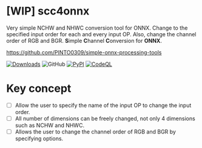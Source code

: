 # [WIP] scc4onnx
Very simple NCHW and NHWC conversion tool for ONNX. Change to the specified input order for each and every input OP. Also, change the channel order of RGB and BGR. **S**imple **C**hannel **C**onversion for **ONNX**.

https://github.com/PINTO0309/simple-onnx-processing-tools

[![Downloads](https://static.pepy.tech/personalized-badge/scc4onnx?period=total&units=none&left_color=grey&right_color=brightgreen&left_text=Downloads)](https://pepy.tech/project/scc4onnx) ![GitHub](https://img.shields.io/github/license/PINTO0309/scc4onnx?color=2BAF2B) [![PyPI](https://img.shields.io/pypi/v/scc4onnx?color=2BAF2B)](https://pypi.org/project/scc4onnx/) [![CodeQL](https://github.com/PINTO0309/scc4onnx/workflows/CodeQL/badge.svg)](https://github.com/PINTO0309/scc4onnx/actions?query=workflow%3ACodeQL)

# Key concept

- [ ] Allow the user to specify the name of the input OP to change the input order.
- [ ] All number of dimensions can be freely changed, not only 4 dimensions such as NCHW and NHWC.
- [ ] Allows the user to change the channel order of RGB and BGR by specifying options.
